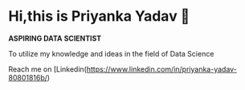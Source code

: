 # Hi,this is Priyanka Yadav 👋

**ASPIRING DATA SCIENTIST**

To utilize my knowledge and ideas in the field of Data Science

Reach me on [Linkedin(https://www.linkedin.com/in/priyanka-yadav-80801816b/)
